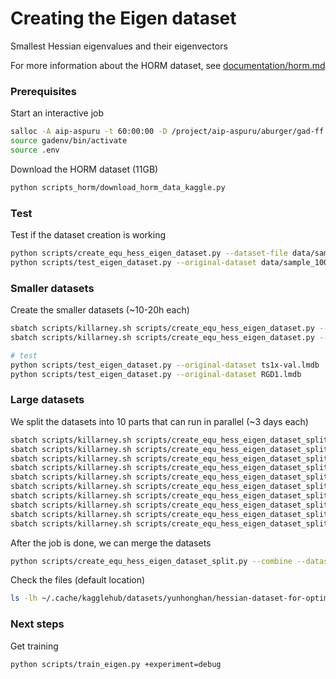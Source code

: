# Creating the Eigen dataset 
Smallest Hessian eigenvalues and their eigenvectors

For more information about the HORM dataset, see [documentation/horm.md](documentation/horm.md)

### Prerequisites

Start an interactive job
```bash
salloc -A aip-aspuru -t 60:00:00 -D /project/aip-aspuru/aburger/gad-ff --gres=gpu:l40s:1 --mem=128GB
source gadenv/bin/activate
source .env
```

Download the HORM dataset (11GB)
```bash
python scripts_horm/download_horm_data_kaggle.py
```

### Test
Test if the dataset creation is working
```bash
python scripts/create_equ_hess_eigen_dataset.py --dataset-file data/sample_100.lmdb
python scripts/test_eigen_dataset.py --original-dataset data/sample_100.lmdb
```

### Smaller datasets
Create the smaller datasets (~10-20h each)
```bash
sbatch scripts/killarney.sh scripts/create_equ_hess_eigen_dataset.py --dataset-file ts1x-val.lmdb
sbatch scripts/killarney.sh scripts/create_equ_hess_eigen_dataset.py --dataset-file RGD1.lmdb

# test
python scripts/test_eigen_dataset.py --original-dataset ts1x-val.lmdb
python scripts/test_eigen_dataset.py --original-dataset RGD1.lmdb
```

### Large datasets

We split the datasets into 10 parts that can run in parallel (~3 days each)
```bash
sbatch scripts/killarney.sh scripts/create_equ_hess_eigen_dataset_split.py --process --dataset ts1x_hess_train_big.lmdb --start-idx 0 --end-idx 172536 --job-id 0
sbatch scripts/killarney.sh scripts/create_equ_hess_eigen_dataset_split.py --process --dataset ts1x_hess_train_big.lmdb --start-idx 172536 --end-idx 345072 --job-id 1
sbatch scripts/killarney.sh scripts/create_equ_hess_eigen_dataset_split.py --process --dataset ts1x_hess_train_big.lmdb --start-idx 345072 --end-idx 517608 --job-id 2
sbatch scripts/killarney.sh scripts/create_equ_hess_eigen_dataset_split.py --process --dataset ts1x_hess_train_big.lmdb --start-idx 517608 --end-idx 690144 --job-id 3
sbatch scripts/killarney.sh scripts/create_equ_hess_eigen_dataset_split.py --process --dataset ts1x_hess_train_big.lmdb --start-idx 690144 --end-idx 862680 --job-id 4
sbatch scripts/killarney.sh scripts/create_equ_hess_eigen_dataset_split.py --process --dataset ts1x_hess_train_big.lmdb --start-idx 862680 --end-idx 1035216 --job-id 5
sbatch scripts/killarney.sh scripts/create_equ_hess_eigen_dataset_split.py --process --dataset ts1x_hess_train_big.lmdb --start-idx 1035216 --end-idx 1207752 --job-id 6
sbatch scripts/killarney.sh scripts/create_equ_hess_eigen_dataset_split.py --process --dataset ts1x_hess_train_big.lmdb --start-idx 1207752 --end-idx 1380288 --job-id 7
sbatch scripts/killarney.sh scripts/create_equ_hess_eigen_dataset_split.py --process --dataset ts1x_hess_train_big.lmdb --start-idx 1380288 --end-idx 1552824 --job-id 8
sbatch scripts/killarney.sh scripts/create_equ_hess_eigen_dataset_split.py --process --dataset ts1x_hess_train_big.lmdb --start-idx 1552824 --end-idx 1725362 --job-id 9
```

After the job is done, we can merge the datasets
```bash
python scripts/create_equ_hess_eigen_dataset_split.py --combine --dataset ts1x_hess_train_big.lmdb
```

Check the files (default location)
```bash
ls -lh ~/.cache/kagglehub/datasets/yunhonghan/hessian-dataset-for-optimizing-reactive-mliphorm/versions/5/
```

### Next steps

Get training
```bash
python scripts/train_eigen.py +experiment=debug
```